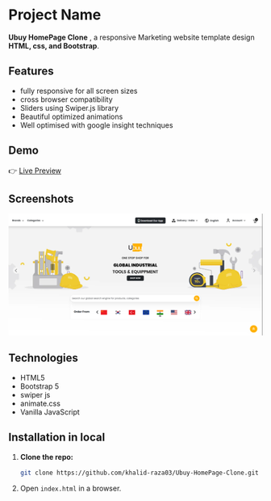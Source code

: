 # Project Name  

**Ubuy HomePage Clone** , a responsive Marketing website template design  **HTML, css, and Bootstrap**.  

## Features  
- fully responsive for all screen sizes
- cross browser compatibility 
- Sliders using Swiper.js library
- Beautiful optimized animations
- Well optimised with google insight techniques

## Demo  
👉 [Live Preview](https://khalid-raza03.github.io/Ubuy-HomePage-Clone/)  

## Screenshots
![Project Screenshot](./images/image.png)

## Technologies  
- HTML5 
- Bootstrap 5  
- swiper js
- animate.css
- Vanilla JavaScript  

## Installation in local 

1. __Clone the repo:__  

   ```bash
   git clone https://github.com/khalid-raza03/Ubuy-HomePage-Clone.git
   ```
2. Open `index.html` in a browser.  